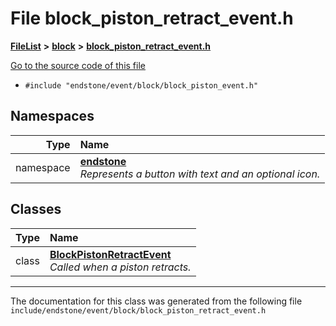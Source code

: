 

# File block\_piston\_retract\_event.h



[**FileList**](files.md) **>** [**block**](dir_992e9ad7dc69726476903ba283e33c71.md) **>** [**block\_piston\_retract\_event.h**](block__piston__retract__event_8h.md)

[Go to the source code of this file](block__piston__retract__event_8h_source.md)



* `#include "endstone/event/block/block_piston_event.h"`













## Namespaces

| Type | Name |
| ---: | :--- |
| namespace | [**endstone**](namespaceendstone.md) <br>_Represents a button with text and an optional icon._  |


## Classes

| Type | Name |
| ---: | :--- |
| class | [**BlockPistonRetractEvent**](classendstone_1_1BlockPistonRetractEvent.md) <br>_Called when a piston retracts._  |



















































------------------------------
The documentation for this class was generated from the following file `include/endstone/event/block/block_piston_retract_event.h`


